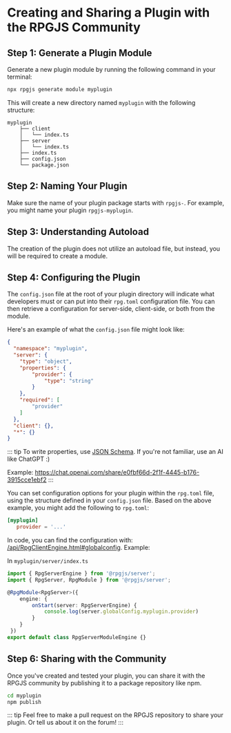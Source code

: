 # Creating and Sharing a Plugin with the RPGJS Community

## Step 1: Generate a Plugin Module

Generate a new plugin module by running the following command in your terminal:

```bash
npx rpgjs generate module myplugin
```

This will create a new directory named `myplugin` with the following structure:

```
myplugin
    ├── client
    │   └── index.ts
    ├── server
    │   └── index.ts
    ├── index.ts
    ├── config.json
    └── package.json
```

## Step 2: Naming Your Plugin
Make sure the name of your plugin package starts with `rpgjs-`. For example, you might name your plugin `rpgjs-myplugin`.

## Step 3: Understanding Autoload
The creation of the plugin does not utilize an autoload file, but instead, you will be required to create a module.

## Step 4: Configuring the Plugin

The `config.json` file at the root of your plugin directory will indicate what developers must or can put into their `rpg.toml` configuration file. You can then retrieve a configuration for server-side, client-side, or both from the module.

Here's an example of what the `config.json` file might look like:

```json
{
  "namespace": "myplugin",
  "server": {
    "type": "object",
    "properties": {
        "provider": {
            "type": "string"
        }
    },
    "required": [
        "provider"
    ]
  },
  "client": {},
  "*": {}
}
```

::: tip
To write properties, use [JSON Schema](https://json-schema.org/). If you're not familiar, use an AI like ChatGPT :)

Example: https://chat.openai.com/share/e0fbf66d-2f1f-4445-b176-3915cce1ebf2
:::

You can set configuration options for your plugin within the `rpg.toml` file, using the structure defined in your `config.json` file. Based on the above example, you might add the following to `rpg.toml`:

```toml
[myplugin]
   provider = '...'
```

In code, you can find the configuration with: [/api/RpgClientEngine.html#globalconfig](/api/RpgClientEngine.html#globalconfig). Example:

In `myplugin/server/index.ts`
```ts
import { RpgServerEngine } from '@rpgjs/server';
import { RpgServer, RpgModule } from '@rpgjs/server';

@RpgModule<RpgServer>({
    engine: {
        onStart(server: RpgServerEngine) {
            console.log(server.globalConfig.myplugin.provider)
        }
    }
 })
export default class RpgServerModuleEngine {}
```


## Step 6: Sharing with the Community

Once you've created and tested your plugin, you can share it with the RPGJS community by publishing it to a package repository like npm.

```bash
cd myplugin
npm publish
```

::: tip
Feel free to make a pull request on the RPGJS repository to share your plugin.
Or tell us about it on the forum!
:::